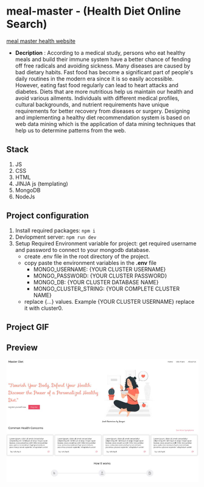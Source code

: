 # meal-master - (Health Diet Online Search)
[meal master health website](https://my-mealmaster.netlify.app/)
- __Decription__ : According to a medical study, persons who eat healthy meals and build their immune system have a better chance of fending off free radicals and avoiding sickness. Many diseases are caused by bad dietary habits. Fast food has become a significant part of people's daily routines in the modern era since it is so easily accessible. However, eating fast food regularly can lead to heart attacks and diabetes. Diets that are more nutritious help us maintain our health and avoid various ailments. Individuals with different medical profiles, cultural backgrounds, and nutrient requirements have unique requirements for better recovery from diseases or surgery. Designing and implementing  a healthy diet recommendation system is based on web data mining which is the application of data mining techniques that help us to determine patterns from the web.


## Stack
1. JS
2. CSS
3. HTML
4. JINJA js (templating)
5. MongoDB
6. NodeJs

## Project configuration
1. Install required packages: `npm i`
2. Devlopment server: `npm run dev`
3. Setup Required Environment variable for project:
    get required username and password to connect to your mongodb database.
    - create .env file in the root directory of the project.
    - copy paste the environment variables in the __.env__ file
        - MONGO_USERNAME: {YOUR CLUSTER USERNAME}
        - MONGO_PASSWORD: {YOUR CLUSTER PASSWORD}
        - MONGO_DB: {YOUR CLUSTER DATABASE NAME}
        - MONGO_CLUSTER_STRING: {YOUR COMPLETE CLUSTER NAME}
    - replace {...} values. Example {YOUR CLUSTER USERNAME} replace it with cluster0.

## Project GIF

## Preview
![home page](./assets/image/meal-master-small.jpg)
